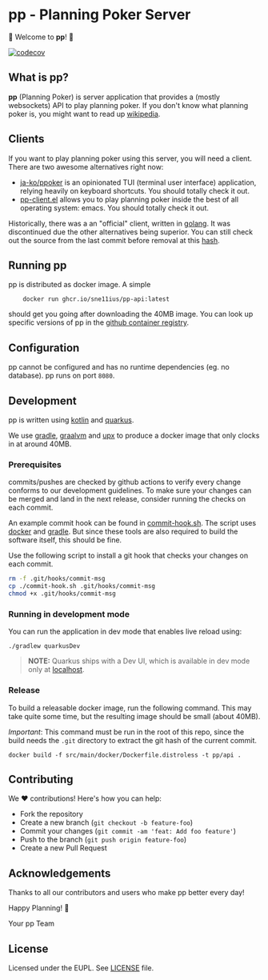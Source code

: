# pp - Planning Poker Server

🎉 Welcome to **pp**! 🎉

[![codecov](https://codecov.io/gh/sne11ius/pp/graph/badge.svg?token=PDADRFW5QB)](https://codecov.io/gh/sne11ius/pp)

## What is pp?

**pp** (Planning Poker) is server application that provides a (mostly
websockets) API to play planning poker. If you don't know what planning poker
is, you might want to read up
[wikipedia](https://en.wikipedia.org/wiki/Planning_poker).

## Clients

If you want to play planning poker using this server, you will need a client.
There are two awesome alternatives right now:

- [ja-ko/ppoker](https://github.com/ja-ko/ppoker) is an opinionated TUI
  (terminal user interface) application, relying heavily on keyboard shortcuts.
  You should totally check it out.
- [pp-client.el](https://github.com/hennes-maertins/pp-client.el) allows you to
  play planning poker inside the best of all operating system: emacs. You should
  totally check it out.

Historically, there was a an "official" client, written in
[golang](https://go.dev/). It was discontinued due the other alternatives being
superior. You can still check out the source from the last commit before removal
at this [hash](https://github.com/sne11ius/pp/commit/f77bbb677e1b2a35d426337769ff18ba9440d49e).

## Running pp

pp is distributed as docker image. A simple

```shell
    docker run ghcr.io/sne11ius/pp-api:latest
```

should get you going after downloading the 40MB image. You can look up specific
versions of pp in the [github container registry](https://github.com/sne11ius/pp/pkgs/container/pp-api).

## Configuration

pp cannot be configured and has no runtime dependencies (eg. no database). pp
runs on port `8080`.

## Development

pp is written using [kotlin](https://kotlinlang.org/) and
[quarkus](https://quarkus.io/).

We use [gradle](https://gradle.org/), [graalvm](https://www.graalvm.org/) and
[upx](https://upx.github.io/) to produce a docker image that only clocks in at
around 40MB.


### Prerequisites

commits/pushes are checked by github actions to verify every change conforms to
our development guidelines. To make sure your changes can be merged and land in
the next release, consider running the checks on each commit.

An example commit hook can be found in [commit-hook.sh](commit-hook.sh). The script
uses [docker](https://www.docker.com/) and [gradle](https://gradle.org/). But
since these tools are also required to build the software itself, this should be
fine.

Use the following script to install a git hook that checks your changes on each
commit.

  ```bash
  rm -f .git/hooks/commit-msg
  cp ./commit-hook.sh .git/hooks/commit-msg
  chmod +x .git/hooks/commit-msg
  ```


### Running in development mode

You can run the application in dev mode that enables live reload using:

```shell script
./gradlew quarkusDev
```

> **NOTE:**  Quarkus ships with a Dev UI, which is available in dev mode only
> at [localhost](http://localhost:8080/q/dev/).

### Release

To build a releasable docker image, run the following command. This may take
quite some time, but the resulting image should be small (about 40MB).

*Important*: This command must be run in the root of this repo, since the build
needs the `.git` directory to extract the git hash of the current commit.

```shell
docker build -f src/main/docker/Dockerfile.distroless -t pp/api .
```


## Contributing

We ❤️️ contributions! Here's how you can help:

- Fork the repository
- Create a new branch (`git checkout -b feature-foo`)
- Commit your changes (`git commit -am 'feat: Add foo feature'`)
- Push to the branch (`git push origin feature-foo`)
- Create a new Pull Request

## Acknowledgements

Thanks to all our contributors and users who make pp better every day!

Happy Planning! 🚀

Your pp Team

## License

Licensed under the EUPL. See [LICENSE](./LICENSE) file.
